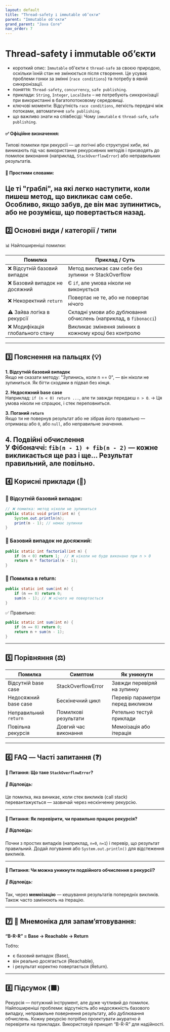 ```yaml
---
layout: default
title: "Thread-safety і immutable об’єкти"
parent: "Immutable об'єкти"
grand_parent: "Java Core"
nav_order: 7
---
```


# Thread-safety і immutable об’єкти

*   короткий опис: `Immutable` об'єкти є `thread-safe` за своєю природою, оскільки їхній стан не змінюється після створення. Це усуває проблеми гонки за змінні (`race conditions`) та потребу в явній синхронізації.
*   поняття: `Thread-safety`, `concurrency`, `safe publishing`.
*   приклади: `String`, `Integer`, `LocalDate` – не потребують синхронізації при використанні в багатопотоковому середовищі.
*   ключові моменти: Відсутність `race conditions`, легкість передачі між потоками, автоматичне `safe publishing`.
*   що важливо знати на співбесіді: Чому `immutable` є `thread-safe`, `safe publishing`.
#### **✅ Офіційне визначення:**

Типові помилки при рекурсії — це логічні або структурні хиби, які виникають під час використання рекурсивних методів і призводять до помилок виконання (наприклад, `StackOverflowError`) або неправильних результатів.

#### **🧠 Простими словами:**

Це ті "граблі", на які легко наступити, коли пишеш метод, що викликає сам себе. Особливо, якщо забув, де він має зупинитись, або не розумієш, що повертається назад.
---

## **2️⃣ Основні види / категорії / типи**

📊 Найпоширеніші помилки:

| Помилка | Приклад / Суть |
| ----- | ----- |
| ❌ Відсутній базовий випадок | Метод викликає сам себе без зупинки → StackOverflow |
| ❌ Базовий випадок не досяжний | Є `if`, але умова ніколи не виконується |
| ❌ Некоректний `return` | Повертає не те, або не повертає нічого |
| ⚠️ Зайва логіка в рекурсії | Складні умови або дублювання обчислень (наприклад, в `fibonacci`) |
| ❌ Модифікація глобального стану | Викликає змінення змінних в кожному кроці без контролю |

---

## **3️⃣ Пояснення на пальцях (💡)**

**1\. Відсутній базовий випадок**  
Якщо не сказати методу: "Зупинись, коли n \== 0", — він ніколи не зупиниться. Як бігти сходами в підвал без кінця.

**2\. Недосяжний base case**  
Наприклад: `if (n < 0) return ...`, але ти завжди передаєш `n > 0`. → Ця умова ніколи не спрацює, і стек переповниться.

**3\. Поганий `return`**  
Якщо ти не повернув результат або не зібрав його правильно — отримаєш або `0`, або `null`, або неправильне значення.

**4\. Подвійні обчислення**  
У Фібоначчі: `fib(n - 1) + fib(n - 2)` — кожне викликається ще раз і ще... Результат правильний, але повільно.
---

## **4️⃣ Корисні приклади (🧪)**

### **🔻 Відсутній базовий випадок:**

```java
// ❌ помилка: метод ніколи не зупиниться
public static void print(int n) {
    System.out.println(n);
    print(n - 1); // немає зупинки
}
```
### **🔻 Базовий випадок не досяжний:**

```java
public static int factorial(int n) {
    if (n < 0) return 1;  // ❌ ніколи не буде виконано при n > 0
    return n * factorial(n - 1);
}
```
### **🔻 Помилка в return:**

```java
public static int sum(int n) {
    if (n == 0) return 0;
    sum(n - 1); // ❌ нічого не повертається
}
```
✅ Правильно:

```java
public static int sum(int n) {
    if (n == 0) return 0;
    return n + sum(n - 1);
}
```
---

## **5️⃣ Порівняння (⚖️)**

| Помилка | Симптом | Як уникнути |
| ----- | ----- | ----- |
| Відсутній base case | StackOverflowError | Завжди перевіряй на зупинку |
| Недосяжний base case | Бескінечний цикл | Перевір параметри перед викликом |
| Неправильний `return` | Помилкові результати | Ретельно тестуй приклади |
| Повільна рекурсія | Довгий час виконання | Мемоізація або ітерація |

---

## **6️⃣ FAQ — Часті запитання (❓)**

#### **🔹 Питання: Що таке `StackOverflowError`?**

##### **💬 Відповідь:**

Це помилка, яка виникає, коли стек викликів (call stack) перевантажується — зазвичай через нескінченну рекурсію.

---

#### **🔹 Питання: Як перевірити, чи правильно працює рекурсія?**

##### **💬 Відповідь:**

Почни з простих випадків (наприклад, `n=0`, `n=1`) і перевір, що результат правильний. Додай логування або `System.out.println()` для відстеження викликів.

---

#### **🔹 Питання: Чи можна уникнути подвійного обчислення в рекурсії?**

##### **💬 Відповідь:**

Так, через **мемоізацію** — кешування результатів попередніх викликів. Також часто замінюють на ітерацію.

---

## **7️⃣ 🧠 Мнемоніка для запам’ятовування:**

**“B-R-R” \= Base → Reachable → Return**

Тобто:

* є базовий випадок (Base),
* він реально досягається (Reachable),
* і результат коректно повертається (Return).

---

## **8️⃣ Підсумок (🟩)**

Рекурсія — потужний інструмент, але дуже чутливий до помилок. Найпоширеніші проблеми: відсутність або недосяжність базового випадку, неправильне повернення результату, або дублювання обчислень. Кожну рекурсію потрібно проектувати акуратно й перевіряти на прикладах. Використовуй принцип “B-R-R” для надійності.